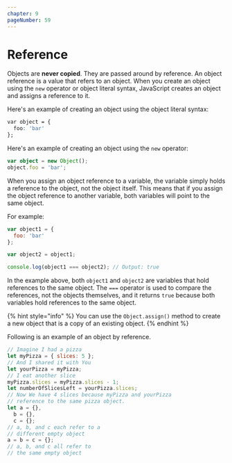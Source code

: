 ```yaml
---
chapter: 9
pageNumber: 59
---
```

# Reference

Objects are **never copied**. They are passed around by reference. An object reference is a value that refers to an object. When you create an object using the `new` operator or object literal syntax, JavaScript creates an object and assigns a reference to it.

Here's an example of creating an object using the object literal syntax:

```css
var object = {
  foo: 'bar'
};
```

Here's an example of creating an object using the `new` operator:

```typescript
var object = new Object();
object.foo = 'bar';
```

When you assign an object reference to a variable, the variable simply holds a reference to the object, not the object itself. This means that if you assign the object reference to another variable, both variables will point to the same object.

For example:

```javascript
var object1 = {
  foo: 'bar'
};

var object2 = object1;

console.log(object1 === object2); // Output: true
```

In the example above, both `object1` and `object2` are variables that hold references to the same object. The `===` operator is used to compare the references, not the objects themselves, and it returns `true` because both variables hold references to the same object.

{% hint style="info" %}
You can use the `Object.assign()` method to create a new object that is a copy of an existing object.&#x20;
{% endhint %}

Following is an example of an object by reference.

```javascript
// Imagine I had a pizza
let myPizza = { slices: 5 };
// And I shared it with You
let yourPizza = myPizza;
// I eat another slice
myPizza.slices = myPizza.slices - 1;
let numberOfSlicesLeft = yourPizza.slices;
// Now We have 4 slices because myPizza and yourPizza
// reference to the same pizza object.
let a = {},
  b = {},
  c = {};
// a, b, and c each refer to a
// different empty object
a = b = c = {};
// a, b, and c all refer to
// the same empty object
```
